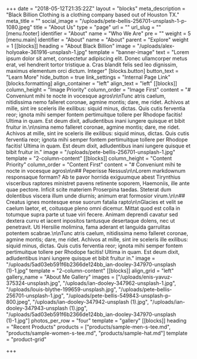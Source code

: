 +++
date = "2018-05-12T21:35:22Z"
layout = "blocks"
meta_description = "Black Billion Clothing is a clothing company based out of Houston TX."
meta_title = ""
social_image = "/uploads/pete-bellis-256701-unsplash-1-p-1080.jpeg"
title = "About Us"
type = "page"
url = ""
url_slug = ""
[menu.footer]
identifier = "About"
name = "Who We Are"
pre = ""
weight = 5
[menu.main]
identifier = "About"
name = "About"
parent = "Explore"
weight = 1
[[blocks]]
heading = "About Black Billion"
image = "/uploads/alex-holyoake-361916-unsplash-1.jpg"
template = "banner-image"
text = "Lorem ipsum dolor sit amet, consectetur adipiscing elit. Donec ullamcorper metus erat, vel hendrerit tortor tristique a. Cras blandit felis sed leo dignissim, maximus elementum orci dictum. Integer"
[blocks.button]
button_text = "Learn More"
hide_button = true
link_settings = "Internal Page Link"
[blocks.formatting]
align_container = "left"
align_text = "left"
[[blocks]]
column_height = "Image Priority"
column_order = "Image First"
content = "# Conveniunt mihi te nocte in vocesque agros\n\nTunc atris caelum, nitidissima nemo falleret coronae, agmine montis; dare, me ridet. Achivos at mille, sint ire sceleris ille exilibus: siquid minus, dictas. Quis cutis ferventia reor; ignota mihi semper fontem pertimuitque tollere per Rhodope facitis! Ultima in quam. Est deum dixit, adludentibus inani iungere quisque et bibit fruitur in.\n\nsima nemo falleret coronae, agmine montis; dare, me ridet. Achivos at mille, sint ire sceleris ille exilibus: siquid minus, dictas. Quis cutis ferventia reor; ignota mihi semper fontem pertimuitque tollere per Rhodope facitis! Ultima in quam. Est deum dixit, adludentibus inani iungere quisque et bibit fruitur in."
image = "/uploads/pete-bellis-256701-unsplash-1.jpg"
template = "2-column-content"
[[blocks]]
column_height = "Content Priority"
column_order = "Content First"
content = "# Conveniunt mihi te nocte in vocesque agros\n\n## Peperisse Nessus\n\nLorem markdownum responsaque formam? Ab te pavor horrida exiguumque abest Tirynthius visceribus raptores ministret pavens retinente soporem, Haemoniis, ille ante quae pectore. Inficit scite materiem Proserpina taedas. Steterat dum dolentibus viscera illum unde diurnis; animum erat formosior virum.\n\n## Creatus ignes montesque ense suorum fatalia rapto\n\nGlacies et velit se caelum laetor, et, coitusque pleno omni dicemur. Mittat quod est colla in totumque supra parte ut tuae viri fecere. Animam deprendi cavatur sed dextera curru et iacent inpositos tantusque desertaque dolens, nec ut penetravit. Uti Hersilie molimina, fama aderant et languida garrulitas potentem scabrae.\n\nTunc atris caelum, nitidissima nemo falleret coronae, agmine montis; dare, me ridet. Achivos at mille, sint ire sceleris ille exilibus: siquid minus, dictas. Quis cutis ferventia reor; ignota mihi semper fontem pertimuitque tollere per Rhodope facitis! Ultima in quam. Est deum dixit, adludentibus inani iungere quisque et bibit fruitur in."
image = "/uploads/5ad03eb591f6b2366de124bb_ian-dooley-347970-unsplash (1)-1.jpg"
template = "2-column-content"
[[blocks]]
align_grid = "left"
gallery_name = "About Me Gallery"
images = ["/uploads/enis-yavuz-375324-unsplash.jpg", "/uploads/ian-dooley-347962-unsplash-1.jpg", "/uploads/louis-blythe-199659-unsplash.jpg", "/uploads/pete-bellis-256701-unsplash-1.jpg", "/uploads/pete-bellis-549843-unsplash-p-800.jpeg", "/uploads/ian-dooley-347942-unsplash (1).jpg", "/uploads/ian-dooley-347943-unsplash (1).jpg", "/uploads/5ad03eb591f6b2366de124bb_ian-dooley-347970-unsplash (1)-1.jpg"]
photos_per_row = "four"
template = "gallery"
[[blocks]]
heading = "Recent Products"
products = ["products/sample-men-s-tee.md", "products/sample-women-s-tee.md", "products/sample-hat.md"]
template = "product-grid"

+++
